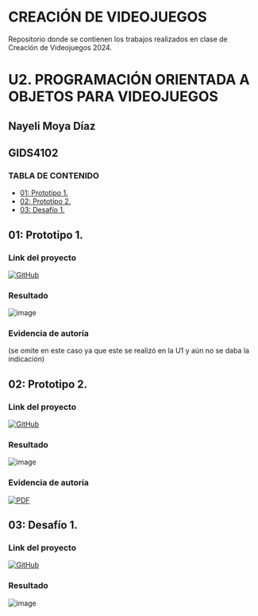 # CREACIÓN DE VIDEOJUEGOS
Repositorio donde se contienen los trabajos realizados en clase de Creación de Videojuegos 2024. 

# U2. PROGRAMACIÓN ORIENTADA A OBJETOS PARA VIDEOJUEGOS
## Nayeli Moya Díaz
## GIDS4102

### **TABLA DE CONTENIDO**
- [01: Prototipo 1.](#01-Prototipo-1)
- [02: Prototipo 2.](#02-Prototipo-2)
- [03: Desafío 1.](#03-Desafío-1)

## 01: Prototipo 1.
### Link del proyecto
[![GitHub](https://upload.wikimedia.org/wikipedia/commons/9/91/Octicons-mark-github.svg)](https://github.com/nayemoya/CreacionDeVideojuegos/blob/main/Prototipo%201.unitypackage)

### Resultado
![image](https://github.com/user-attachments/assets/5ff69f88-5fad-42c9-a1e8-e90e2c4246c8)

### Evidencia de autoría
(se omite en este caso ya que este se realizó en la U1 y aún no se daba la indicación)

## 02: Prototipo 2.
### Link del proyecto
[![GitHub](https://upload.wikimedia.org/wikipedia/commons/9/91/Octicons-mark-github.svg)](https://github.com/nayemoya/CreacionDeVideojuegos/blob/main/Prototipo%202.unitypackage)

### Resultado
![image](https://github.com/user-attachments/assets/2190a48c-9379-48b5-9713-79d624488cc6)

### Evidencia de autoría
[![PDF](https://upload.wikimedia.org/wikipedia/commons/8/87/PDF_file_icon.svg)](https://github.com/user-attachments/files/17249023/LECCION02_NayeliMoyaDiaz.pdf)

## 03: Desafío 1.
### Link del proyecto
[![GitHub](https://upload.wikimedia.org/wikipedia/commons/9/91/Octicons-mark-github.svg)](https://github.com/nayemoya/CreacionDeVideojuegos/blob/main/Desaf%C3%ADo%201.unitypackage)

### Resultado
![image](https://github.com/user-attachments/assets/c2f39376-1368-4145-8a04-6494b8c27206)



